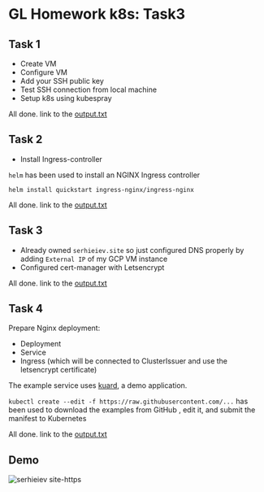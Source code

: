 # GL Homework k8s: Task3

## Task 1
- Create VM
- Configure VM
- Add your SSH public key
- Test SSH connection from local machine
- Setup k8s using kubespray

All done. link to the [output.txt](https://github.com/serhieiev/gl-hw-k8s/blob/main/Task3/output.txt)

## Task 2
- Install Ingress-controller

`helm` has been used to install an NGINX Ingress controller
```
helm install quickstart ingress-nginx/ingress-nginx
```

All done. link to the [output.txt](https://github.com/serhieiev/gl-hw-k8s/blob/main/Task3/output.txt)

## Task 3
- Already owned `serhieiev.site` so just configured DNS properly by adding `External IP` of my GCP VM instance
- Configured cert-manager with Letsencrypt

All done. link to the [output.txt](https://github.com/serhieiev/gl-hw-k8s/blob/main/Task3/output.txt)

## Task 4
Prepare Nginx deployment:
- Deployment
- Service
- Ingress (which will be connected to ClusterIssuer and use the letsencrypt
certificate)

The example service uses [kuard](https://github.com/kubernetes-up-and-running/kuard), a demo application.

`kubectl create --edit -f https://raw.githubusercontent.com/...` has been used to download the examples from GitHub , edit it, and submit the manifest to Kubernetes

All done. link to the [output.txt](https://github.com/serhieiev/gl-hw-k8s/blob/main/Task3/output.txt)

## Demo
![serhieiev site-https](https://user-images.githubusercontent.com/12089303/217675067-f2cbfcc7-3ba5-41f2-924b-9999fa3d2ec2.png)
